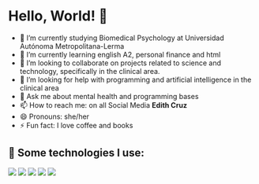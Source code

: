 <!--
**edithvcruz/edithvcruz** is a ✨ _special_ ✨ repository because its `README.md` (this file) appears on your GitHub profile.

Here are some ideas to get you started:

- 🔭 I’m currently working on ...
- 🌱 I’m currently learning ...
- 👯 I’m looking to collaborate on ...
- 🤔 I’m looking for help with ...
- 💬 Ask me about ...
- 📫 How to reach me: ...
- 😄 Pronouns: she/her
- ⚡ Fun fact: ...
#= encabezado tamaño 1, ## es de tmaño 2 y asi sucesivamen
-->
<!--
# Markdown
## Encabezado 2
### Encabezado 3

# Estilos de texto
palabra en negrita ** al inicio y al final, en cursiva con solo una
**Palabra**

*palabra*

~~tachado~~

Mi primera línea de códigos en html
```
print(‘Hola Mundo’)
```
### Listas
+ JavaScript
+ CSS

El markdown lo aprendi en [Tecnolochicas](https://tecnolochicas.mx/) -->



 # Hello, World! :wave:
 - 🔭 I’m currently studying Biomedical Psychology at Universidad Autónoma Metropolitana-Lerma
- 🌱 I’m currently learning english A2, personal finance and html
- 👯 I’m looking to collaborate on projects related to science and technology, specifically in the clinical area.
- 🤔 I’m looking for help with programming and artificial intelligence in the clinical area
- 💬 Ask me about mental health and programming bases
- 📫 How to reach me: on all Social Media **Edith Cruz**
- 😄 Pronouns: she/her
- ⚡ Fun fact: I love coffee and books


## :dart: Some technologies I use:
  <img src="https://img.shields.io/badge/HTML5-E34F26?style=for-the-badge&logo=html5&logoColor=white" />
  <img src="https://img.shields.io/badge/CSS3-1572B6?style=for-the-badge&logo=css3&logoColor=white" />
  <img src="https://img.shields.io/badge/JavaScript-323330?style=for-the-badge&logo=javascript&logoColor=F7DF1E" />
  <img src="https://img.shields.io/badge/GitHub-100000?style=for-the-badge&logo=github&logoColor=white" />
   <img src="https://img.shields.io/badge/VSCode-0078D4?style=for-the-badge&logo=visual%20studio%20code&logoColor=white" />

